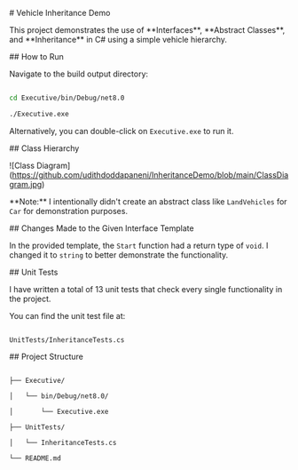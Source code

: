 \# Vehicle Inheritance Demo



This project demonstrates the use of \*\*Interfaces\*\*, \*\*Abstract Classes\*\*, and \*\*Inheritance\*\* in C# using a simple vehicle hierarchy.



\## How to Run



Navigate to the build output directory:

```bash

cd Executive/bin/Debug/net8.0

./Executive.exe

```



Alternatively, you can double-click on `Executive.exe` to run it.



\## Class Hierarchy



!\[Class Diagram](https://github.com/udithdoddapaneni/InheritanceDemo/blob/main/ClassDiagram.jpg)



\*\*Note:\*\* I intentionally didn't create an abstract class like `LandVehicles` for `Car` for demonstration purposes.



\## Changes Made to the Given Interface Template



In the provided template, the `Start` function had a return type of `void`. I changed it to `string` to better demonstrate the functionality.



\## Unit Tests



I have written a total of 13 unit tests that check every single functionality in the project.



You can find the unit test file at:

```

UnitTests/InheritanceTests.cs

```



\## Project Structure



```

├── Executive/

│   └── bin/Debug/net8.0/

│       └── Executive.exe

├── UnitTests/

│   └── InheritanceTests.cs

└── README.md

```

